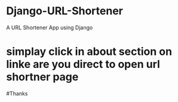 # Django-URL-Shortener
A URL Shortener App using Django
# simplay click in about section on linke are you direct to open url shortner page 
#Thanks 

